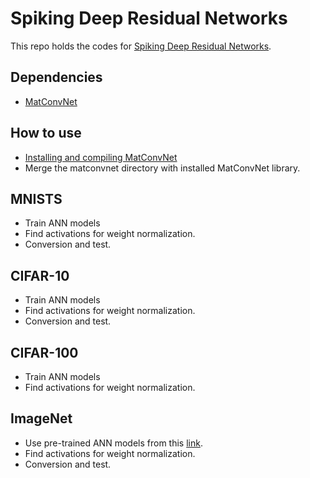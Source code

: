 # Spiking Deep Residual Networks
This repo holds the codes for [Spiking Deep Residual Networks](https://doi.org/10.1109/TNNLS.2021.3119238).

## Dependencies
* [MatConvNet](https://github.com/vlfeat/matconvnet)

## How to use
* [Installing and compiling MatConvNet](https://www.vlfeat.org/matconvnet/install/)
* Merge the matconvnet directory with installed MatConvNet library. 

## MNISTS
* Train ANN models
* Find activations for weight normalization.
* Conversion and test. 


## CIFAR-10
* Train ANN models 
* Find activations for weight normalization.
* Conversion and test. 

## CIFAR-100
* Train ANN models
* Find activations for weight normalization. 

## ImageNet
* Use pre-trained ANN models from this [link](https://www.robots.ox.ac.uk/~albanie/mcn-models.html).
* Find activations for weight normalization.
* Conversion and test. 
